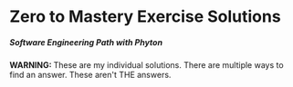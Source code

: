 <h1>Zero to Mastery Exercise Solutions</h1>
<h5>Software Engineering Path with Phyton</h5>
<p><b>WARNING: </b>These are my individual solutions. There are multiple ways to find an answer. These aren't THE answers.</p>
